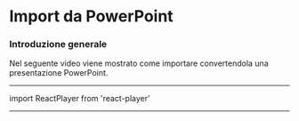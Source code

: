 # Import da PowerPoint

### Introduzione generale 
Nel seguente video viene mostrato come importare convertendola una presentazione PowerPoint.

---
import ReactPlayer from 'react-player'

<ReactPlayer controls url='https://youtu.be/w7yf10rogkg' />

---

